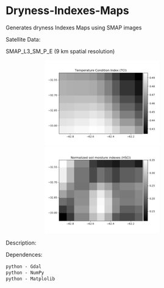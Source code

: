 # Dryness-Indexes-Maps
Generates dryness Indexes Maps using SMAP images

Satellite Data:

SMAP_L3_SM_P_E (9 km spatial resolution)


<p align="center">
  <img width=300 src="TCI.png"/>
  <img width=300 src="HSCI.png"/>
</p>


Description:

Dependences:

    python - Gdal
    python - NumPy
    python - Matplolib

